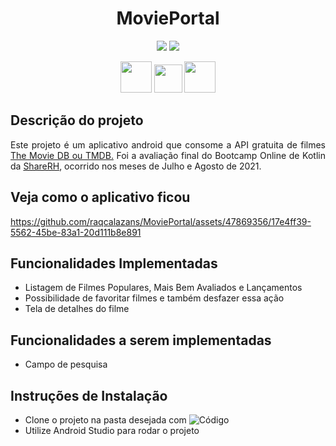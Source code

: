 <h1 align="center">MoviePortal</h1>

<p align="center">
  <img loading="lazy" src="http://img.shields.io/static/v1?label=STATUS&message=EM%20DESENVOLVIMENTO&color=GREEN&style=for-the-badge"/>
  <img loading="lazy" src="https://img.shields.io/static/v1?label=PENDENTE&message=TESTES&color=red&style=for-the-badge"/>  
</p>

<p align="center"> 
  <img height=50px src="https://cdn.jsdelivr.net/gh/devicons/devicon/icons/android/android-original.svg" /> 
  <img height=45px src="https://cdn.jsdelivr.net/gh/devicons/devicon/icons/kotlin/kotlin-original.svg" /> 
  <img height=50px src="https://cdn.jsdelivr.net/gh/devicons/devicon/icons/androidstudio/androidstudio-original.svg" />
</p>

## Descrição do projeto
<p align="justify">Este projeto é um aplicativo android que consome a API gratuita de filmes  <a href="https://www.themoviedb.org/">The Movie DB ou TMDB.</a>
Foi a avaliação final do Bootcamp Online de Kotlin da <a href="https://sharepeoplehub.com.br">ShareRH</a>, ocorrido nos meses de Julho e Agosto de 2021.</p>

## Veja como o aplicativo ficou 
https://github.com/raqcalazans/MoviePortal/assets/47869356/17e4ff39-5562-45be-83a1-20d111b8e891

## Funcionalidades Implementadas
* Listagem de Filmes Populares, Mais Bem Avaliados e Lançamentos
* Possibilidade de favoritar filmes e também desfazer essa ação
* Tela de detalhes do filme

## Funcionalidades a serem implementadas
* Campo de pesquisa

## Instruções de Instalação 
* Clone o projeto na pasta desejada com ![Código](https://img.shields.io/badge/git%20clone%20https%3A%2F%2Fgithub.com%2Fraqcalazans%2FMoviePortal.git-gray)
* Utilize Android Studio para rodar o projeto
